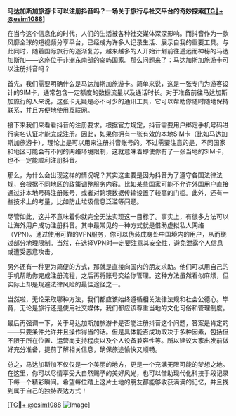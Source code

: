**马达加斯加旅游卡可以注册抖音吗？一场关于旅行与社交平台的奇妙探索[[TG💪+ @esim1088](https://t.me/s/esim1088)]**

在当今这个信息化的时代，人们的生活被各种社交媒体深深影响。而抖音作为一款风靡全球的短视频分享平台，已经成为许多人记录生活、展示自我的重要工具。与此同时，随着国际旅行的逐渐复苏，越来越多的人开始计划前往遥远而神秘的马达加斯加——这座位于非洲东南部的岛屿国家。那么问题来了：马达加斯加旅游卡可以注册抖音吗？

首先，我们需要明确什么是马达加斯加旅游卡。简单来说，这是一张专门为游客设计的SIM卡，通常包含一定额度的数据流量以及通话时长。对于准备前往马达加斯加旅行的人来说，这张卡无疑是必不可少的通讯工具，它可以帮助你随时随地保持联系，并且方便地使用互联网。

接下来我们来看看抖音的注册要求。根据官方规定，抖音需要用户绑定手机号码进行实名认证才能完成注册。因此，如果你拥有一张有效的本地SIM卡（比如马达加斯加旅游卡），理论上是可以用来注册抖音账号的。不过需要注意的是，不同国家和地区可能会有不同的网络环境限制，这就意味着即使你有了一张当地的SIM卡，也不一定能顺利注册抖音。

那么，为什么会出现这样的情况呢？其实这主要是因为抖音为了遵守各国法律法规，会根据不同地区的政策调整服务内容。比如某些国家可能不允许外国用户直接通过非本地号码注册账号，或者对跨境数据传输设置了较高的门槛。此外，还有一些技术上的考量，比如防止垃圾信息泛滥等问题。

尽管如此，这并不意味着你就完全无法实现这一目标了。事实上，有很多方法可以让海外用户成功注册抖音。其中最常见的一种方式就是借助虚拟私人网络（VPN）。通过使用可靠的VPN服务，你可以伪装成身处中国境内的用户，从而绕过部分地理限制。当然，在选择VPN时一定要注意其安全性，避免泄露个人信息或遭受恶意攻击。

另外还有一种更为简便的方式，那就是直接向国内的朋友求助。他们可以用自己的手机帮助你完成注册流程，之后再将账号交给你管理。这种方法虽然看似麻烦，但实际上却是规避法律风险的最佳途径之一。

当然啦，无论采取哪种方法，我们都应该始终遵循相关法律法规和社会公德心。毕竟，无论是旅行还是使用社交媒体，我们都应该尊重当地的文化习俗和管理制度。

最后再强调一下，关于马达加斯加旅游卡是否能注册抖音这个问题，答案是肯定的——只要条件允许并且操作得当的话。但是具体能否成功取决于多种因素，包括但不限于所在位置、运营商支持程度以及个人设备兼容性等。所以建议大家出发前做好充分准备，提前了解相关信息，确保旅途愉快又顺畅。

总之，马达加斯加不仅仅是一个美丽的地方，更是一个充满无限可能的梦想之地。在这里，你可以尽情享受大自然赐予的美好风光，也可以借助现代化科技手段记录下每一个精彩瞬间。希望每位踏上这片土地的朋友都能够收获满满的记忆，并且找到属于自己的独特表达方式！

[[TG💪+ @esim1088](https://t.me/s/esim1088) ![Image](https://i.postimg.cc/4NQfJmqS/Snipaste-2025-05-13-00-14-12.png)]